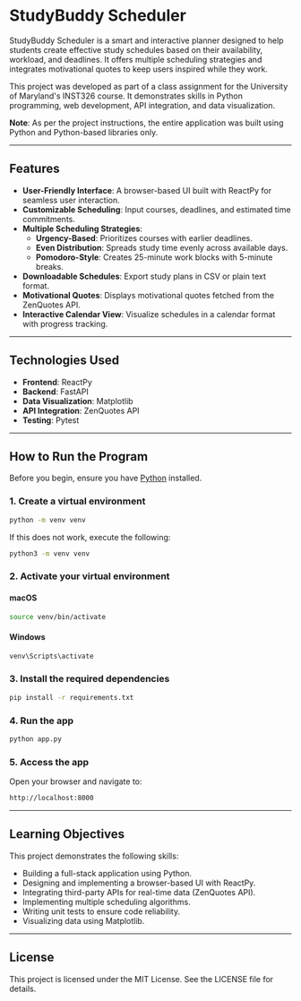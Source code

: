 # StudyBuddy Scheduler

StudyBuddy Scheduler is a smart and interactive planner designed to help students create effective study schedules based on their availability, workload, and deadlines. It offers multiple scheduling strategies and integrates motivational quotes to keep users inspired while they work.

This project was developed as part of a class assignment for the University of Maryland's INST326 course. It demonstrates skills in Python programming, web development, API integration, and data visualization.

**Note**: As per the project instructions, the entire application was built using Python and Python-based libraries only.

---

## Features

- **User-Friendly Interface**: A browser-based UI built with ReactPy for seamless user interaction.
- **Customizable Scheduling**: Input courses, deadlines, and estimated time commitments.
- **Multiple Scheduling Strategies**:
  - **Urgency-Based**: Prioritizes courses with earlier deadlines.
  - **Even Distribution**: Spreads study time evenly across available days.
  - **Pomodoro-Style**: Creates 25-minute work blocks with 5-minute breaks.
- **Downloadable Schedules**: Export study plans in CSV or plain text format.
- **Motivational Quotes**: Displays motivational quotes fetched from the ZenQuotes API.
- **Interactive Calendar View**: Visualize schedules in a calendar format with progress tracking.

---

## Technologies Used

- **Frontend**: ReactPy
- **Backend**: FastAPI
- **Data Visualization**: Matplotlib
- **API Integration**: ZenQuotes API
- **Testing**: Pytest

---

## How to Run the Program

Before you begin, ensure you have [Python](https://www.python.org/downloads/) installed.

### 1. **Create a virtual environment**
```bash
python -m venv venv
```
If this does not work, execute the following:
```bash
python3 -m venv venv
```

### 2. **Activate your virtual environment**
#### macOS
```bash
source venv/bin/activate
```
#### Windows
```bash
venv\Scripts\activate
```

### 3. **Install the required dependencies**
```bash
pip install -r requirements.txt
```

### 4. **Run the app**
```bash
python app.py
```

### 5. **Access the app**
Open your browser and navigate to:
```bash
http://localhost:8000
```

---

## Learning Objectives

This project demonstrates the following skills:
- Building a full-stack application using Python.
- Designing and implementing a browser-based UI with ReactPy.
- Integrating third-party APIs for real-time data (ZenQuotes API).
- Implementing multiple scheduling algorithms.
- Writing unit tests to ensure code reliability.
- Visualizing data using Matplotlib.

---

## License

This project is licensed under the MIT License. See the LICENSE file for details.

